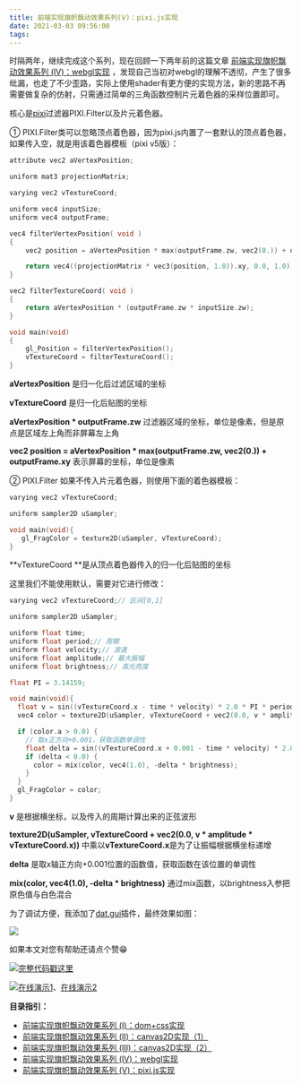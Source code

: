 ```yaml
---
title: 前端实现旗帜飘动效果系列(Ⅴ)：pixi.js实现
date: 2021-03-03 09:56:00
tags:
---
```


时隔两年，继续完成这个系列，现在回顾一下两年前的这篇文章 [前端实现旗帜飘动效果系列 (Ⅳ)：webgl实现](https://my.oschina.net/codingDog/blog/1839100) ，发现自己当初对webgl的理解不透彻，产生了很多纰漏，也走了不少歪路，实际上使用shader有更方便的实现方法，新的思路不再需要做复杂的仿射，只需通过简单的三角函数控制片元着色器的采样位置即可。

核心是[pixi](https://github.com/pixijs/pixi.js)过滤器PIXI.Filter以及片元着色器。

① PIXI.Filter类可以忽略顶点着色器，因为pixi.js内置了一套默认的顶点着色器，如果传入空，就是用该着色器模板（pixi v5版）：
<!-- more -->
```cpp
attribute vec2 aVertexPosition;

uniform mat3 projectionMatrix;

varying vec2 vTextureCoord;

uniform vec4 inputSize;
uniform vec4 outputFrame;

vec4 filterVertexPosition( void )
{
    vec2 position = aVertexPosition * max(outputFrame.zw, vec2(0.)) + outputFrame.xy;

    return vec4((projectionMatrix * vec3(position, 1.0)).xy, 0.0, 1.0);
}

vec2 filterTextureCoord( void )
{
    return aVertexPosition * (outputFrame.zw * inputSize.zw);
}

void main(void)
{
    gl_Position = filterVertexPosition();
    vTextureCoord = filterTextureCoord();
}
```

**aVertexPosition** 是归一化后过滤区域的坐标

**vTextureCoord** 是归一化后贴图的坐标

**aVertexPosition * outputFrame.zw** 过滤器区域的坐标，单位是像素，但是原点是区域左上角而非屏幕左上角

**vec2 position = aVertexPosition * max(outputFrame.zw, vec2(0.)) + outputFrame.xy** 表示屏幕的坐标，单位是像素

② PIXI.Filter 如果不传入片元着色器，则使用下面的着色器模板：

```cpp
varying vec2 vTextureCoord;

uniform sampler2D uSampler;

void main(void){
   gl_FragColor = texture2D(uSampler, vTextureCoord);
}
```

**vTextureCoord **是从顶点着色器传入的归一化后贴图的坐标

这里我们不能使用默认，需要对它进行修改：

```cpp
varying vec2 vTextureCoord;// 区间[0,1]

uniform sampler2D uSampler;

uniform float time;
uniform float period;// 周期
uniform float velocity;// 波速
uniform float amplitude;// 最大振幅
uniform float brightness;// 高光亮度

float PI = 3.14159;

void main(void){
  float v = sin((vTextureCoord.x - time * velocity) * 2.0 * PI * period);
  vec4 color = texture2D(uSampler, vTextureCoord + vec2(0.0, v * amplitude * vTextureCoord.x));

  if (color.a > 0.0) {
    // 取x正方向+0.001，获取函数单调性
    float delta = sin((vTextureCoord.x + 0.001 - time * velocity) * 2.0 * PI * period) - v;
    if (delta < 0.0) {
      color = mix(color, vec4(1.0), -delta * brightness);
    }
  }
  gl_FragColor = color;
}
```

**v** 是根据横坐标，以及传入的周期计算出来的正弦波形

**texture2D(uSampler, vTextureCoord + vec2(0.0, v * amplitude * vTextureCoord.x))** 中乘以**vTextureCoord.x**是为了让振幅根据横坐标递增

**delta** 是取x轴正方向+0.001位置的函数值，获取函数在该位置的单调性

**mix(color, vec4(1.0), -delta * brightness)** 通过mix函数，以brightness入参把原色值与白色混合

为了调试方便，我添加了[dat.gui](https://github.com/dataarts/dat.gui)插件，最终效果如图：

![](/images/pixi_flag.gif)

如果本文对您有帮助还请点个赞😁

![](/images/hand.webp)[完整代码戳这里](https://gitee.com/kaysama/blog-source-host/tree/master/%E5%89%8D%E7%AB%AF%E5%AE%9E%E7%8E%B0%E6%97%97%E5%B8%9C%E9%A3%98%E5%8A%A8%E6%95%88%E6%9E%9C%E7%B3%BB%E5%88%97/pixi%E5%AE%9E%E7%8E%B0)

![](/images/hand.webp)[在线演示1](http://kaysama.gitee.io/blog-source-host/%E5%89%8D%E7%AB%AF%E5%AE%9E%E7%8E%B0%E6%97%97%E5%B8%9C%E9%A3%98%E5%8A%A8%E6%95%88%E6%9E%9C%E7%B3%BB%E5%88%97/pixi%E5%AE%9E%E7%8E%B0/index.html)、[在线演示2](https://codepen.io/oj8kay/pen/vYyjwGv)

**目录指引：**

-   [前端实现旗帜飘动效果系列 (Ⅰ)：dom+css实现](https://my.oschina.net/codingDog/blog/1839097)
-   [前端实现旗帜飘动效果系列 (Ⅱ)：canvas2D实现（1）](https://my.oschina.net/codingDog/blog/1839098)
-   [前端实现旗帜飘动效果系列 (Ⅲ)：canvas2D实现（2）](https://my.oschina.net/codingDog/blog/1839099)
-   [前端实现旗帜飘动效果系列 (Ⅳ)：webgl实现](https://my.oschina.net/codingDog/blog/1839100)
-   [前端实现旗帜飘动效果系列 (Ⅴ)：pixi.js实现](https://my.oschina.net/codingDog/blog/4968573)